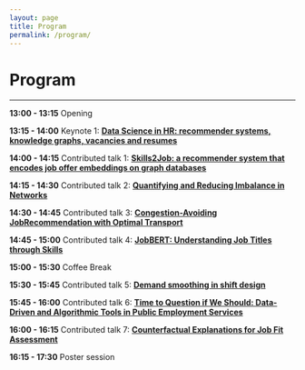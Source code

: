 ```yaml
---
layout: page
title: Program
permalink: /program/
---
```

# Program
---
**13:00 - 13:15** Opening

**13:15 - 14:00** Keynote 1: [__Data Science in HR: recommender systems, knowledge graphs, vacancies and resumes__]()

**14:00 - 14:15** Contributed talk 1: [__Skills2Job: a recommender system that encodes job offer embeddings on graph databases__]()

**14:15 - 14:30** Contributed talk 2: [__Quantifying and Reducing Imbalance in Networks__]()

**14:30 - 14:45** Contributed talk 3: [__Congestion-Avoiding JobRecommendation with Optimal Transport__]()

**14:45 - 15:00** Contributed talk 4: [__JobBERT: Understanding Job Titles through Skills__]()

**15:00 - 15:30** Coffee Break

**15:30 - 15:45** Contributed talk 5: [__Demand smoothing in shift design__]()

**15:45 - 16:00** Contributed talk 6: [__Time to Question if We Should: Data-Driven and Algorithmic Tools in Public Employment Services__]()

**16:00 - 16:15** Contributed talk 7: [__Counterfactual Explanations for Job Fit Assessment__]()

**16:15 - 17:30** Poster session
